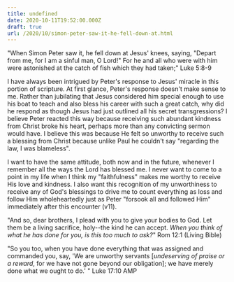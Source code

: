 ```yaml
---
title: undefined
date: 2020-10-11T19:52:00.000Z
draft: true
url: /2020/10/simon-peter-saw-it-he-fell-down-at.html
---
```


"When Simon Peter saw it, he fell down at Jesus' knees, saying, "Depart from me, for I am a sinful man, O Lord!" For he and all who were with him were astonished at the catch of fish which they had taken;" Luke 5:8-9

I have always been intrigued by Peter's response to Jesus' miracle in this portion of scripture. At first glance, Peter's response doesn't make sense to me. Rather than jubilating that Jesus considered him special enough to use his boat to teach and also bless his career with such a great catch, why did he respond as though Jesus had just outlined all his secret transgressions? I believe Peter reacted this way because receiving such abundant kindness from Christ broke his heart, perhaps more than any convicting sermon would have. I believe this was because He felt so unworthy to receive such a blessing from Christ because unlike Paul he couldn't say "regarding the law, I was blameless".

I want to have the same attitude, both now and in the future, whenever I remember all the ways the Lord has blessed me. I never want to come to a point in my life when I think my "faithfulness" makes me worthy to receive His love and kindness. I also want this recognition of my unworthiness to receive any of God's blessings to drive me to count everything as loss and follow Him wholeheartedly just as Peter "forsook all and followed Him" immediately after this encounter (v11).

"And so, dear brothers, I plead with you to give your bodies to God. Let them be a living sacrifice, holy--the kind he can accept. *When you think of what he has done for you, is this too much to ask?*" Rom 12:1 (Living Bible)

"So you too, when you have done everything that was assigned and commanded you, say, 'We are unworthy servants [*undeserving of praise or a reward*, for we have not gone beyond our obligation]; we have merely done what we ought to do.' " Luke‬ ‭17:10‬ ‭AMP‬‬
